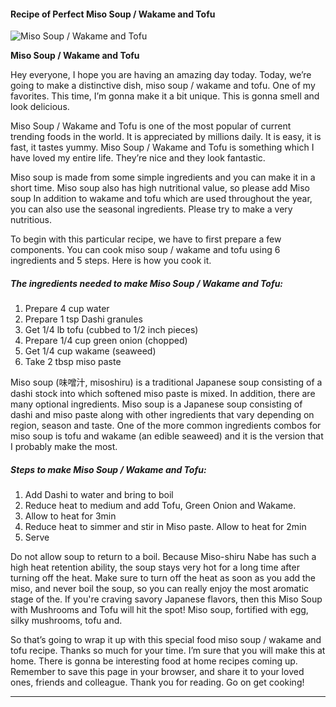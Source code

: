             

#### Recipe of Perfect Miso Soup / Wakame and Tofu

![Miso Soup / Wakame and Tofu](https://img-global.cpcdn.com/recipes/4512389688983552/751x532cq70/miso-soup-wakame-and-tofu-recipe-main-photo.jpg)

**Miso Soup / Wakame and Tofu**

Hey everyone, I hope you are having an amazing day today. Today, we’re going to make a distinctive dish, miso soup / wakame and tofu. One of my favorites. This time, I’m gonna make it a bit unique. This is gonna smell and look delicious.

Miso Soup / Wakame and Tofu is one of the most popular of current trending foods in the world. It is appreciated by millions daily. It is easy, it is fast, it tastes yummy. Miso Soup / Wakame and Tofu is something which I have loved my entire life. They’re nice and they look fantastic.

Miso soup is made from some simple ingredients and you can make it in a short time. Miso soup also has high nutritional value, so please add Miso soup In addition to wakame and tofu which are used throughout the year, you can also use the seasonal ingredients. Please try to make a very nutritious.

To begin with this particular recipe, we have to first prepare a few components. You can cook miso soup / wakame and tofu using 6 ingredients and 5 steps. Here is how you cook it.

##### The ingredients needed to make Miso Soup / Wakame and Tofu:

1.  Prepare 4 cup water
2.  Prepare 1 tsp Dashi granules
3.  Get 1/4 lb tofu (cubbed to 1/2 inch pieces)
4.  Prepare 1/4 cup green onion (chopped)
5.  Get 1/4 cup wakame (seaweed)
6.  Take 2 tbsp miso paste

Miso soup (味噌汁, misoshiru) is a traditional Japanese soup consisting of a dashi stock into which softened miso paste is mixed. In addition, there are many optional ingredients. Miso soup is a Japanese soup consisting of dashi and miso paste along with other ingredients that vary depending on region, season and taste. One of the more common ingredients combos for miso soup is tofu and wakame (an edible seaweed) and it is the version that I probably make the most.

##### Steps to make Miso Soup / Wakame and Tofu:

1.  Add Dashi to water and bring to boil
2.  Reduce heat to medium and add Tofu, Green Onion and Wakame.
3.  Allow to heat for 3min
4.  Reduce heat to simmer and stir in Miso paste. Allow to heat for 2min
5.  Serve

Do not allow soup to return to a boil. Because Miso-shiru Nabe has such a high heat retention ability, the soup stays very hot for a long time after turning off the heat. Make sure to turn off the heat as soon as you add the miso, and never boil the soup, so you can really enjoy the most aromatic stage of the. If you're craving savory Japanese flavors, then this Miso Soup with Mushrooms and Tofu will hit the spot! Miso soup, fortified with egg, silky mushrooms, tofu and.

So that’s going to wrap it up with this special food miso soup / wakame and tofu recipe. Thanks so much for your time. I’m sure that you will make this at home. There is gonna be interesting food at home recipes coming up. Remember to save this page in your browser, and share it to your loved ones, friends and colleague. Thank you for reading. Go on get cooking!

* * *